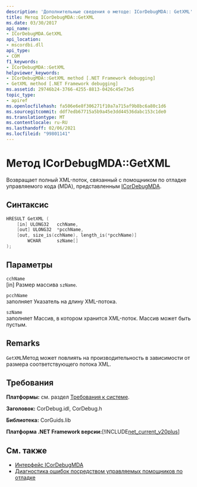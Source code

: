 ```yaml
---
description: 'Дополнительные сведения о методе: ICorDebugMDA:: GetXML'
title: Метод ICorDebugMDA::GetXML
ms.date: 03/30/2017
api_name:
- ICorDebugMDA.GetXML
api_location:
- mscordbi.dll
api_type:
- COM
f1_keywords:
- ICorDebugMDA::GetXML
helpviewer_keywords:
- ICorDebugMDA::GetXML method [.NET Framework debugging]
- GetXML method [.NET Framework debugging]
ms.assetid: 29746b24-3766-4255-8813-0426c45e73e5
topic_type:
- apiref
ms.openlocfilehash: fa506e6e8f306271f10a7a715af9b8bc6a80c1d6
ms.sourcegitcommit: ddf7edb67715a5b9a45e3dd44536dabc153c1de0
ms.translationtype: MT
ms.contentlocale: ru-RU
ms.lasthandoff: 02/06/2021
ms.locfileid: "99801141"
---
```

# <a name="icordebugmdagetxml-method"></a>Метод ICorDebugMDA::GetXML

Возвращает полный XML-поток, связанный с помощником по отладке управляемого кода (MDA), представленным [ICorDebugMDA](icordebugmda-interface.md).  
  
## <a name="syntax"></a>Синтаксис  
  
```cpp  
HRESULT GetXML (  
    [in] ULONG32   cchName,  
    [out] ULONG32  *pcchName,  
    [out, size_is(cchName), length_is(*pcchName)]  
        WCHAR      szName[]  
);  
```  
  
## <a name="parameters"></a>Параметры  

 `cchName`  
 [in] Размер массива `szName`.  
  
 `pcchName`  
 заполняет Указатель на длину XML-потока.  
  
 `szName`  
 заполняет Массив, в котором хранится XML-поток. Массив может быть пустым.  
  
## <a name="remarks"></a>Remarks  

 `GetXML`Метод может повлиять на производительность в зависимости от размера соответствующего потока XML.  
  
## <a name="requirements"></a>Требования  

 **Платформы:** см. раздел [Требования к системе](../../get-started/system-requirements.md).  
  
 **Заголовок:** CorDebug.idl, CorDebug.h  
  
 **Библиотека:** CorGuids.lib  
  
 **Платформа .NET Framework версии:**[!INCLUDE[net_current_v20plus](../../../../includes/net-current-v20plus-md.md)]  
  
## <a name="see-also"></a>См. также

- [Интерфейс ICorDebugMDA](icordebugmda-interface.md)
- [Диагностика ошибок посредством управляемых помощников по отладке](../../debug-trace-profile/diagnosing-errors-with-managed-debugging-assistants.md)
